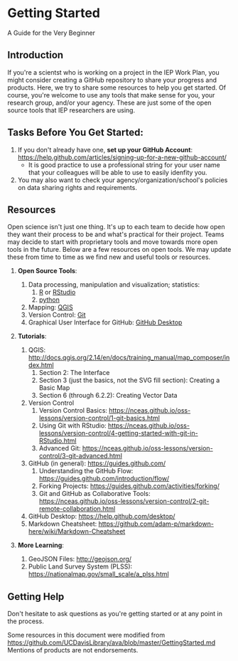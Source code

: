 # Getting Started
A Guide for the Very Beginner

## Introduction
If you're a scientst who is working on a project in the IEP Work Plan, you might consider creating a GitHub repository to share your progress and products. Here, we try to share some resources to help you get started. Of course, you're welcome to use any tools that make sense for you, your research group, and/or your agency. These are just some of the open source tools that IEP researchers are using.

## Tasks Before You Get Started:
1. If you don't already have one, __set up your GitHub Account__:  https://help.github.com/articles/signing-up-for-a-new-github-account/ 
   * It is good practice to use a professional string for your user name that your colleagues will be able to use to easily idenfity you.
1. You may also want to check your agency/organization/school's policies on data sharing rights and requirements.

## Resources
Open science isn't just one thing. It's up to each team to decide how open they want their process to be and what's practical for their project. Teams may decide to start with proprietary tools and move towards more open tools in the future. Below are a few resources on open tools. We may update these from time to time as we find new and useful tools or resources.
1. __Open Source Tools__:
   1. Data processing, manipulation and visualization; statistics: 
      1. [R](https://cran.r-project.org/) or [RStudio](https://www.rstudio.com/)
      1. [python](https://www.python.org/)
   1. Mapping: [QGIS](http://qgis.org) 
   1. Version Control: [Git](https://git-scm.com/)
   1. Graphical User Interface for GitHub: [GitHub Desktop](https://desktop.github.com/)

1. __Tutorials__:
   1. QGIS: http://docs.qgis.org/2.14/en/docs/training_manual/map_composer/index.html
      1. Section 2: The Interface
      1. Section 3 (just the basics, not the SVG fill section): Creating a Basic Map
      1. Section 6 (through 6.2.2): Creating Vector Data
   1. Version Control
      1. Version Control Basics: https://nceas.github.io/oss-lessons/version-control/1-git-basics.html
      1. Using Git with RStudio: https://nceas.github.io/oss-lessons/version-control/4-getting-started-with-git-in-RStudio.html
      1. Advanced Git: https://nceas.github.io/oss-lessons/version-control/3-git-advanced.html
   1. GitHub (in general): https://guides.github.com/ 
      1. Understanding the GitHub Flow: https://guides.github.com/introduction/flow/
	  1. Forking Projects: https://guides.github.com/activities/forking/
	  1. Git and GitHub as Collaborative Tools: https://nceas.github.io/oss-lessons/version-control/2-git-remote-collaboration.html
   1. GitHub Desktop: https://help.github.com/desktop/
   1. Markdown Cheatsheet: https://github.com/adam-p/markdown-here/wiki/Markdown-Cheatsheet

1. __More Learning__:
   1. GeoJSON Files: http://geojson.org/
   1. Public Land Survey System (PLSS): https://nationalmap.gov/small_scale/a_plss.html
   
## Getting Help
Don't hesitate to ask questions as you're getting started or at any point in the process.

Some resources in this document were modified from https://github.com/UCDavisLibrary/ava/blob/master/GettingStarted.md
Mentions of products are not endorsements.
